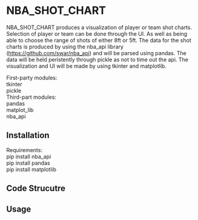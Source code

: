 # NBA_SHOT_CHART
NBA_SHOT_CHART produces a visualization of player or team 
shot charts. Selection of player or team can be done 
through the UI. As well as being able to choose the range
of shots of either 8ft or 5ft. 
The data for the shot charts is produced by using the
nba_api library (https://github.com/swar/nba_api) and will
be parsed using pandas. The data will be held peristently through
pickle as not to time out the api. The visualization and UI will be 
made by using tkinter and matplotlib.  

First-party modules:\
	tkinter\
	pickle\
Third-part modules:\
	pandas\
	matplot_lib\
	nba_api

## Installation
  Requirements:\
  pip install nba_api\
  pip install pandas\
  pip install matplotlib

## Code Strucutre


## Usage 
